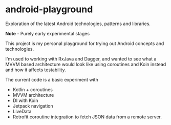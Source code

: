 # android-playground
Exploration of the latest Android technologies, patterns and libraries.

**Note** - Purely early experimental stages

This project is my personal playground for trying out Android concepts and technologies.

I'm used to working with RxJava and Dagger, and wanted to see what a MVVM based
architecture would look like using coroutines and Koin instead and how it affects testability.

The current code is a basic experiment with
- Kotlin + coroutines
- MVVM architecture
- DI with Koin
- Jetpack navigation
- LiveData 
- Retrofit coroutine integration to fetch JSON data from a remote server.
